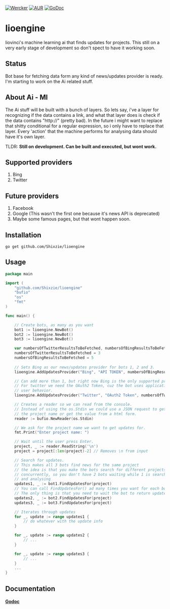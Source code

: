 [![Wercker](https://img.shields.io/wercker/ci/wercker/docs.svg?maxAge=2592000)]()  [![AUR](https://img.shields.io/aur/license/yaourt.svg?maxAge=2592000)]() [![GoDoc](https://godoc.org/github.com/Shixzie/lioengine?status.svg)](https://godoc.org/github.com/Shixzie/lioengine)

# lioengine
liovinci's machine learning ai that finds updates for projects. This still on a very early stage of development so don't spect to have it working soon.

## Status
Bot base for fetching data form any kind of news/updates provider is ready. I'm starting to work on the Ai related stuff.

## About Ai - Ml
The Ai stuff will be built with a bunch of layers. So lets say, i've a layer for recognizing if the data contains a link, and what that layer does is check if the data contains "http://" (pretty bad). In the future i might want to replace that shitty conditional for a regular expression, so i only have to replace that layer. Every 'action' that the machine performs for analysing data should have it's own layer.

TLDR: **Still on development. Can be built and executed, but wont work.**


## Supported providers

1. Bing
2. Twitter

## Future providers

1. Facebook
2. Google (This wasn't the first one because it's news API is deprecated)
3. Maybe some famous pages, but that wont happen soon.

## Installation
```
go get github.com/Shixzie/lioengine
```

## Usage
```go
package main

import (
	"github.com/Shixzie/lioengine"
	"bufio"
	"os"
	"fmt"
)

func main() {

	// Create bots, as many as you want
	bot1 := lioengine.NewBot()
	bot2 := lioengine.NewBot()
	bot3 := lioengine.NewBot()

	var numbersOfTwitterResultsToBeFetched, numbersOfBingResultsToBeFetched int
	numbersOfTwitterResultsToBeFetched = 3
	numbersOfBingResultsToBeFetched = 5
	
	// Sets Bing as our news/updates provider for bots 1, 2 and 3.
	lioengine.AddUpdatesProvider("Bing", "API TOKEN", numbersOfBingResultsToBeFetched, bot1, bot2, bot3 ...)

	// Can add more than 1, but right now Bing is the only supported provider.
	// For twitter we need the OAuth2 Token, cuz the bot uses application-only as it doesn't need
	// user behavior.
	lioengine.AddUpdatesProvider("Twitter", "OAuth2 Token", numbersOfTwitterResultsToBeFetched, bot1, bot2, bot3)

	// Creates a reader so we can read from the console.
	// Instead of using the os.Stdin we could use a JSON request to get
	// the project name or get the value from a html form.
	reader := bufio.NewReader(os.Stdin)

	// We ask for the project name we want to get updates for.
    fmt.Print("Enter project name: ")

    // Wait until the user press Enter.
    project, _ := reader.ReadString('\n')
	project = project[:len(project)-2] // Removes \n from input

    // Search for updates.
	// This makes all 3 bots find news for the same project
	// the idea is that you make the bots search for different projects
	// concurrently, so you don't have 2 bots waiting while 1 is searching
	// and analysing 
	updates1, _ := bot1.FindUpdatesFor(project)
	// You can call FindUpdatesFor() ad many times you want for each bot.
	// The only thing is that you need to wait the bot to return updates. 
	updates2, _ := bot2.FindUpdatesFor(project)
	updates3, _ := bot3.FindUpdatesFor(project)

	// Iterates through updates
	for _, update := range updates1 {
		// do whatever with the update info
	}

	for _, update := range updates2 {
		// ...
	}

	for _, update := range updates3 {
		// ...
	}
	...
}
```

## Documentation
####    [Godoc](http://godoc.org/github.com/Shixzie/lioengine)